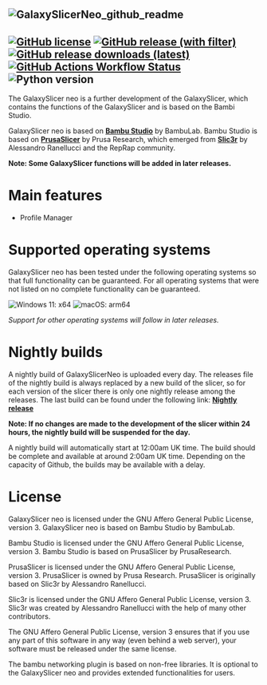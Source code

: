 ![GalaxySlicerNeo_github_readme](https://github.com/user-attachments/assets/71c9d4d5-ca85-4500-9bed-8fc0887a3ce2)
-------------------------------------
[![GitHub license](https://img.shields.io/github/license/Fr3ak2402/GalaxySlicerNeo?style=flat-square&label=License&color=693A71)](https://github.com/fr3ak2402/GalaxySlicerNeo/blob/main/LICENSE.txt)
[![GitHub release (with filter)](https://img.shields.io/github/v/release/fr3ak2402/GalaxySlicerNeo?style=flat-square&label=Version&color=693A71)](https://github.com/fr3ak2402/GalaxySlicerNeo/releases/latest)
[![GitHub release downloads (latest)](https://img.shields.io/github/downloads/Fr3ak2402/GalaxySlicerNeo/latest/total?style=flat-square&label=Downloads&color=%23693A71)](https://github.com/fr3ak2402/GalaxySlicerNeo/releases/latest)
[![GitHub Actions Workflow Status](https://img.shields.io/github/actions/workflow/status/fr3ak2402/BambuStudio/build_nightly.yml?style=flat-square&label=Nightly%20Build&color=%23693A71)](https://github.com/fr3ak2402/GalaxySlicerNeo/releases/tag/V1.1.1-nightly)
![Python version](https://img.shields.io/badge/Python-3.13.1-blue?style=flat-square&logo=python&logoColor=yellow&color=%23693A71)
-------------------------------------
The GalaxySlicer neo is a further development of the GalaxySlicer, which contains the functions of the GalaxySlicer and is based on the Bambi Studio.

GalaxySlicer neo is based on **[Bambu Studio](https://github.com/bambulab/BambuStudio)** by BambuLab. Bambu Studio is based on **[PrusaSlicer](https://github.com/prusa3d/PrusaSlicer)** by Prusa Research, which emerged from **[Slic3r](https://github.com/Slic3r/Slic3r)** by Alessandro Ranellucci and the RepRap community.

**Note: Some GalaxySlicer functions will be added in later releases.**

# Main features
- Profile Manager

# Supported operating systems

GalaxySlicer neo has been tested under the following operating systems so that full functionality can be guaranteed. For all operating systems that were not listed on no complete functionality can be guaranteed.

![Windows 11: x64](https://img.shields.io/badge/Windows-x64-blue?style=flat-square&logo=Windows11&label=Windows%2011&labelColor=blue&color=gray)
![macOS: arm64](https://img.shields.io/badge/macOS%20(Coming%20soon)-arm64%20(Apple%20silicon)-black?style=flat-square&labelColor=black&color=grey)

_Support for other operating systems will follow in later releases._

# Nightly builds

A nightly build of GalaxySlicerNeo is uploaded every day. The releases file of the nightly build is always replaced by a new build of the slicer, so for each version of the slicer there is only one nightly release among the releases. 
The last build can be found under the following link: **[Nightly release](https://github.com/fr3ak2402/GalaxySlicerNeo/releases/tag/V1.1.1-nightly)**

**Note: If no changes are made to the development of the slicer within 24 hours, the nightly build will be suspended for the day.**

A nightly build will automatically start at 12:00am UK time. The build should be complete and available at around 2:00am UK time. Depending on the capacity of Github, the builds may be available with a delay.

# License

GalaxySlicer neo is licensed under the GNU Affero General Public License, version 3. GalaxySlicer neo is based on Bambu Studio by BambuLab.

Bambu Studio is licensed under the GNU Affero General Public License, version 3. Bambu Studio is based on PrusaSlicer by PrusaResearch.

PrusaSlicer is licensed under the GNU Affero General Public License, version 3. PrusaSlicer is owned by Prusa Research. PrusaSlicer is originally based on Slic3r by Alessandro Ranellucci.

Slic3r is licensed under the GNU Affero General Public License, version 3. Slic3r was created by Alessandro Ranellucci with the help of many other contributors.

The GNU Affero General Public License, version 3 ensures that if you use any part of this software in any way (even behind a web server), your software must be released under the same license.

The bambu networking plugin is based on non-free libraries. It is optional to the GalaxySlicer neo and provides extended functionalities for users.
